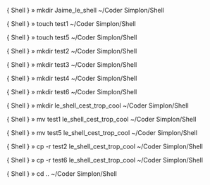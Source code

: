 { Shell }  » mkdir Jaime_le_shell					    ~/Coder Simplon/Shell

{ Shell }  » touch test1                                                    ~/Coder Simplon/Shell

{ Shell }  » touch test5                                                    ~/Coder Simplon/Shell

{ Shell }  » mkdir test2                                                    ~/Coder Simplon/Shell

{ Shell }  » mkdir test3                                                    ~/Coder Simplon/Shell

{ Shell }  » mkdir test4                                                    ~/Coder Simplon/Shell

{ Shell }  » mkdir test6                                                    ~/Coder Simplon/Shell

{ Shell }  » mkdir le_shell_cest_trop_cool                                  ~/Coder Simplon/Shell

{ Shell }  » mv test1 le_shell_cest_trop_cool                               ~/Coder Simplon/Shell

{ Shell }  » mv test5 le_shell_cest_trop_cool                               ~/Coder Simplon/Shell

{ Shell }  » cp -r test2 le_shell_cest_trop_cool                            ~/Coder Simplon/Shell

{ Shell }  » cp -r test6 le_shell_cest_trop_cool                            ~/Coder Simplon/Shell

{ Shell }  » cd ..                                                          ~/Coder Simplon/Shell
